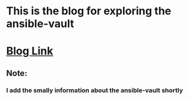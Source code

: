 # This is the blog for exploring the ansible-vault

# [Blog Link](https://devxblog.hashnode.dev/securing-automation-exploring-ansible-vault-essentials)

## Note: 
### I add the smally information about the ansible-vault shortly

